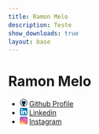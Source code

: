 ```yaml
---
title: Ramon Melo
description: Teste
show_downloads: true
layout: base
---
```


# Ramon Melo

- <img src="img/github.png" height="15px"> [Github Profile](https://github.com/ramonmelo)
- <img src="img/linkedin.png" height="15px"> [Linkedin](https://www.linkedin.com/in/ramonmelo/)
- <img src="img/instagram.png" height="15px"> [Instagram](https://www.instagram.com/_ramon_melo/)
